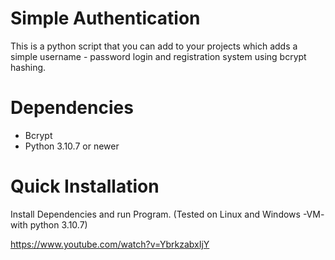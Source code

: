 # Simple Authentication

This is a python script that you can add to your projects which adds a simple username - password login and registration system using bcrypt hashing.

# Dependencies
- Bcrypt
- Python 3.10.7 or newer
# Quick Installation

Install Dependencies and run Program.
(Tested on Linux and Windows -VM- with python 3.10.7)

https://www.youtube.com/watch?v=YbrkzabxIjY
